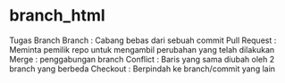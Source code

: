 # branch_html
Tugas Branch
	Branch		    : Cabang bebas dari sebuah commit
	Pull Request	: Meminta pemilik repo untuk mengambil perubahan yang telah dilakukan
	Merge		      : penggabungan branch
	Conflict	  	: Baris yang sama diubah oleh 2 branch yang berbeda
	Checkout		  : Berpindah ke branch/commit yang lain
